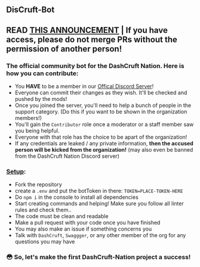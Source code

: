 ## DisCruft-Bot
## READ [THIS ANNOUNCEMENT](https://discord.com/channels/644764850706448384/660623947620155423/823783669575581697) | If you have access, please do not merge PRs without the permission of another person!
### The official community bot for the DashCruft Nation. Here is how you can contribute:
- You **HAVE** to be a member in our [Offical Discord Server](https://dashcruft.com/discord)!
- Everyone can commit their changes as they wish. It'll be checked and pushed by the mods!
- Once you joined the server, you'll need to help a bunch of people in the support category. (Do this if you want to be shown in the organization members!)
- You'll gain the `Contributor` role once a moderator or a staff member saw you being helpful.
- Everyone with that role has the choice to be apart of the organization!
- If any credentials are leaked / any private information, **then the accused person will be kicked from the organization!** (may also even be banned from the DashCruft Nation Discord server)

### <ins>Setup</ins>:
- Fork the repository
- create a `.env` and put the botToken in there: `TOKEN=PLACE-TOKEN-HERE`
- Do `npm i` in the console to install all dependencies
- Start creating commands and helping! Make sure you follow all linter rules and check them..
- The code must be clean and readable
- Make a pull request with your code once you have finished
- You may also make an issue if something concerns you
- Talk with `DashCruft`, `Swaggger`, or any other member of the org for any questions you may have

### 😳 So, let's make the first DashCruft-Nation project a success!
